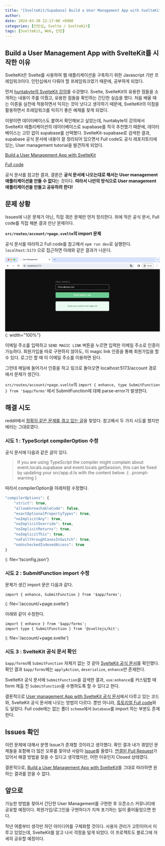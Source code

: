 ```yaml
---
title: "[SvelteKit/Supabase] Build a User Management App with SvelteKit 공식 문서의 오류"
author:
date: 2024-03-30 22:17:00 +0900
categories: [인턴십, Svelte / SvelteKit]
tags: [SvelteKit, Web, 인턴]
---
```


## **Build a User Management App with SvelteKit를 시작한 이유**

SvelteKit은 Svelte를 사용하여 웹 애플리케이션을 구축하기 위한 Javascript 기반 프레임워크이다. 인턴십에서 다뤄야 할 프레임워크였기 때문에, 공부하게 되었다.

먼저 [huntabyte의 SvelteKit 강의](https://www.youtube.com/watch?v=EQy-AYhZIlE&list=PLq30BP0TIcqXP149TyFMfRhnMT6T5--e5)를 수강했다. Svelte, SvelteKit의 유용한 점들을 소개하는 내용이 주를 이뤘고, 유용한 점들을 확인하는 간단한 실습을 했다. 처음 배울 때는 이론을 실전에 적용하면서 익히는 것이 낫다고 생각하기 때문에, SvelteKit의 이점을 활용하면서 프레임워크를 익히기 좋은 예제를 찾게 되었다.

이왕이면 데이터베이스도 붙여서 확인해보고 싶었는데, huntabyte의 강의에서 SvelteKit 애플리케이션의 데이터베이스로 supabase를 적극 추천했기 때문에, 데이터베이스는 고민 없이 supabase를 선택했다. SvelteKit-supabase로 검색한 결과, supabase 공식 문서에 내용이 잘 정리되어 있으면서 Full code도 공식 레포지토리에 있는, User management tutorial을 발견하게 되었다.

[Build a User Management App with SvelteKit](https://supabase.com/docs/guides/getting-started/tutorials/with-sveltekit)

[Full code](https://github.com/supabase/supabase/tree/master/examples/user-management/sveltekit-user-management)

공식 문서를 참고한 결과, 결론은 **공식 문서에 나오는대로 해서는 User management 애플리케이션을 만들 수 없다**는 것이다. **따라서 나만의 방식으로 User management 애플리케이션을 만들고 공유하려 한다!**

## **문제 상황**

Issues에 나온 문제가 아닌, 직접 겪은 문제만 먼저 정리한다. 위에 적은 공식 문서, Full code를 직접 해본 결과 만난 문제이다.

**`src/routes/account/+page.svelte`의 import 문제**

공식 문서를 따라하고 Full code를 참고해서 `npm run dev`로 실행한다. `localhost:5173` 으로 접근하면 아래와 같은 결과가 나온다.

![magic link를 입력하는 home 화면](/assets/img/240330-1.png){: width="100%"}

이메일 주소를 입력하고 `SEND MAGIC LINK` 버튼을 누르면 입력한 이메일 주소로 인증이 가능하다. 회원가입을 따로 구현하지 않아도, 이 magic link 인증을 통해 회원가입을 할 수 있다. 로그인 할 때 이 이메일 주소를 이용하면 된다.

그런데 메일에 들어가서 인증을 하고 링크로 돌아오면 localhost:5173/account 경로에서 문제가 생긴다.

`src/routes/account/+page.svelte`의 `import { enhance, type SubmitFunction } from '$app/forms'`에서 SubmitFunction에 대해 parse-error가 발생한다.

## **해결 시도**

reddit에서 [정확히 같은 문제를 겪고 있는 글](https://www.reddit.com/r/Supabase/comments/155jeim/having_trouble_with_the_usermanagement_tutorial/)을 찾았다. 참고해서 두 가지 시도를 했지만 에러는 그대로였다.

### **시도 1 : TypeScript compilerOption 수정**

공식 문서에 다음과 같은 글이 있다.

> If you are using TypeScript the compiler might complain about event.locals.supabase and event.locals.getSession, this can be fixed by updating your src/app.d.ts with the content below.
> {: .prompt-warning }

따라서 compilerOption을 아래처럼 수정했다.

```typescript
"compilerOptions": {
    "strict": true,
    "allowUnreachableCode": false,
    "exactOptionalPropertyTypes": true,
    "noImplicitAny": true,
    "noImplicitOverride": true,
    "noImplicitReturns": true,
    "noImplicitThis": true,
    "noFallthroughCasesInSwitch": true,
    "noUncheckedIndexedAccess": true
}
```

{: file='tsconfig.json'}

### **시도 2 : SubmitFunction import 수정**

문제가 생긴 import 문은 다음과 같다.

```svelte
import { enhance, SubmitFunction } from '$app/forms';
```

{: file='/account/+page.svelte'}

아래와 같이 수정한다.

```svelte
import { enhance } from '$app/forms';
import type { SubmitFunction } from '@sveltejs/kit';
```

{: file='/account/+page.svelte'}

### **시도 3 : SvelteKit 공식 문서 확인**

`$app/forms`에 `SubmitFunction` 자체가 없는 것 같아 [SvelteKit 공식 문서](https://kit.svelte.dev/docs/modules#$app-forms)를 확인했다. 확인 결과 `$app/forms`에는 `applyAction`, `deserialize`, `enhance`만 존재한다.

SvelteKit 공식 문서에 `SubmitFunction`을 검색한 결과, `use:enhance`를 커스텀할 때 form 제출 전 `SubmitFunction`을 수행하도록 할 수 있다고 한다.

결론적으로 [User management App with SvelteKit 공식 문서](https://supabase.com/docs/guides/getting-started/tutorials/with-sveltekit)에서 다루고 있는 코드와, SvelteKit 공식 문서에 나오는 방법이 다르다. 뿐만 아니라, [튜토리얼 Full code](https://github.com/supabase/supabase/tree/master/examples/user-management/sveltekit-user-management)와도 달랐다. Full code에는 없는 폴더 `schema`에서 `Database`를 import 하는 부분도 존재한다.

## **Issues 확인**

이런 문제에 대해서 분명 Issue가 존재할 것이라고 생각했다. 확인 결과 내가 겪었던 문제들을 포함해 더 많은 오류를 찾아낸 사람이 [Issue](https://github.com/supabase/supabase/issues/17375)를 올렸다. [연결된 Pull Request](https://github.com/supabase/supabase/pull/17376)가 있어서 해결 방법을 찾을 수 있다고 생각했지만, 어떤 이유인지 Closed 상태였다.

결론적으로, [Build a User Management App with SvelteKit](https://supabase.com/docs/guides/getting-started/tutorials/with-sveltekit)를 그대로 따라하면 원하는 결과를 얻을 수 없다.

## **앞으로**

가능한 방법을 찾아서 간단한 User Management를 구현한 후 오픈소스 커뮤니티에 공유할 예정이다. 회원가입/로그인을 구현하다가 지쳐 포기하는 일이 줄어들었으면 한다.

작년 여름부터 생각만 하던 아이디어를 구체화할 것이다. 사용자 관리가 고민이어서 미루고 있었는데, SvelteKit를 알고 나서 걱정을 덜게 되었다. 이 프로젝트도 블로그에 자세히 공유할 예정이다.

<script src="https://utteranc.es/client.js"
        repo="RumosZin/rumoszin.github.io"
        issue-term="pathname"
        theme="github-light"
        crossorigin="anonymous"
        async>
</script>

